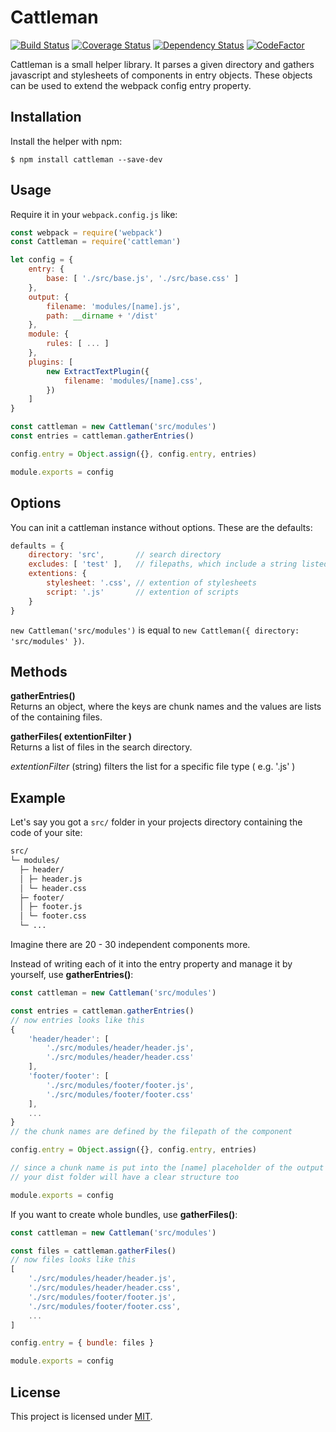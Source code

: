 # Cattleman

[![Build Status](https://travis-ci.org/chlorophyllkid/cattleman.svg?branch=master)](https://travis-ci.org/chlorophyllkid/cattleman)
[![Coverage Status](https://coveralls.io/repos/github/chlorophyllkid/cattleman/badge.svg?branch=master)](https://coveralls.io/github/chlorophyllkid/cattleman?branch=master)
[![Dependency Status](https://david-dm.org/chlorophyllkid/cattleman.svg)](https://david-dm.org/chlorophyllkid/cattleman)
[![CodeFactor](https://www.codefactor.io/repository/github/chlorophyllkid/cattleman/badge)](https://www.codefactor.io/repository/github/chlorophyllkid/cattleman)

Cattleman is a small helper library. It parses a given directory and gathers javascript and stylesheets of components in entry objects. These objects can be used to extend the webpack config entry property.

## Installation

Install the helper with npm:
```shell
$ npm install cattleman --save-dev
```

## Usage

Require it in your `webpack.config.js` like:

```javascript
const webpack = require('webpack')
const Cattleman = require('cattleman')

let config = {
    entry: {
        base: [ './src/base.js', './src/base.css' ]
    },
    output: {
        filename: 'modules/[name].js',
        path: __dirname + '/dist'
    },
    module: {
        rules: [ ... ]
    },
    plugins: [
        new ExtractTextPlugin({
            filename: 'modules/[name].css',
        })
    ]
}

const cattleman = new Cattleman('src/modules')
const entries = cattleman.gatherEntries()

config.entry = Object.assign({}, config.entry, entries)

module.exports = config

```

## Options

You can init a cattleman instance without options. These are the defaults:
```javascript
defaults = {
    directory: 'src',       // search directory
    excludes: [ 'test' ],   // filepaths, which include a string listed here, are ignored
    extentions: {
        stylesheet: '.css', // extention of stylesheets
        script: '.js'       // extention of scripts
    }
}
```
`new Cattleman('src/modules')` is equal to `new Cattleman({ directory: 'src/modules' })`.

## Methods

**gatherEntries()**<br>
Returns an object, where the keys are chunk names and the values are lists of the containing files.

**gatherFiles( extentionFilter )**<br>
Returns a list of files in the search directory.

*extentionFilter* (string) filters the list for a specific file type ( e.g. '.js' )

## Example

Let's say you got a `src/` folder in your projects directory containing the code of your site:
```bash
src/
└─ modules/
  ├─ header/
  │ ├─ header.js
  │ └─ header.css
  ├─ footer/
  │ ├─ footer.js
  │ └─ footer.css
  └─ ...
```
Imagine there are 20 - 30 independent components more.

Instead of writing each of it into the entry property and manage it by yourself, use **gatherEntries()**:
```javascript
const cattleman = new Cattleman('src/modules')

const entries = cattleman.gatherEntries()
// now entries looks like this
{
    'header/header': [
        './src/modules/header/header.js',
        './src/modules/header/header.css'
    ],
    'footer/footer': [
        './src/modules/footer/footer.js',
        './src/modules/footer/footer.css'
    ],
    ...
}
// the chunk names are defined by the filepath of the component

config.entry = Object.assign({}, config.entry, entries)

// since a chunk name is put into the [name] placeholder of the output paths,
// your dist folder will have a clear structure too

module.exports = config
```

If you want to create whole bundles, use **gatherFiles()**:

```javascript
const cattleman = new Cattleman('src/modules')

const files = cattleman.gatherFiles()
// now files looks like this
[
    './src/modules/header/header.js',
    './src/modules/header/header.css',
    './src/modules/footer/footer.js',
    './src/modules/footer/footer.css',
    ...
]

config.entry = { bundle: files }

module.exports = config
```


## License

This project is licensed under [MIT](https://github.com/chlorophyllkid/cattleman/blob/master/LICENSE).
